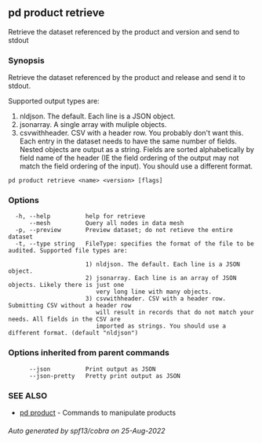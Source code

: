 ## pd product retrieve

Retrieve the dataset referenced by the product and version and send to stdout

### Synopsis

Retrieve the dataset referenced by the product and release and send it to stdout.

Supported output types are:
1) nldjson. The default. Each line is a JSON object.
2) jsonarray. A single array with muliple objects.
3) csvwithheader. CSV with a header row. You probably don't want this. Each
   entry in the dataset needs to have the same number of fields. Nested objects
   are output as a string. Fields are sorted alphabetically by field name of the
   header (IE the field ordering of the output may not match the field ordering of
   the input). You should use a different format.

```
pd product retrieve <name> <version> [flags]
```

### Options

```
  -h, --help          help for retrieve
      --mesh          Query all nodes in data mesh
  -p, --preview       Preview dataset; do not retieve the entire dataset
  -t, --type string   FileType: specifies the format of the file to be audited. Supported file types are:
                      
                      1) nldjson. The default. Each line is a JSON object.
                      2) jsonarray. Each line is an array of JSON objects. Likely there is just one
                         very long line with many objects.
                      3) csvwithheader. CSV with a header row. Submitting CSV without a header row
                         will result in records that do not match your needs. All fields in the CSV are
                         imported as strings. You should use a different format. (default "nldjson")
```

### Options inherited from parent commands

```
      --json          Print output as JSON
      --json-pretty   Pretty print output as JSON
```

### SEE ALSO

* [pd product](/docs/commands/pd_product.html)	 - Commands to manipulate products

###### Auto generated by spf13/cobra on 25-Aug-2022
